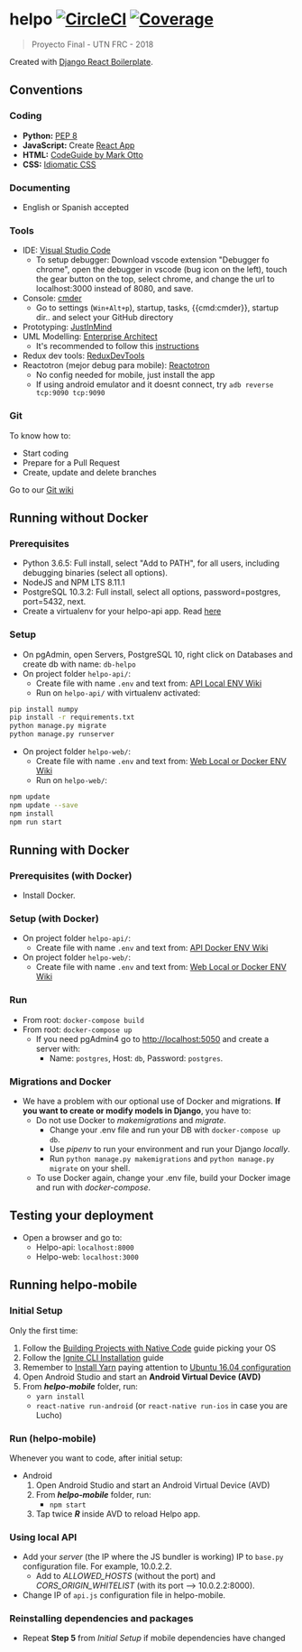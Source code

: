 # helpo [![CircleCI](https://circleci.com/gh/Jumpi96/helpo.png?circle-token=:circle-token)](https://circleci.com/gh/Jumpi96/helpo.png?circle-token=:circle-token) [![Coverage](https://codecov.io/gh/jumpi96/helpo/branch/master/graph/badge.svg)](https://codecov.io/gh/jumpi96/helpo/branch/master/graph/badge.svg)

> Proyecto Final - UTN FRC - 2018

Created with [Django React Boilerplate](https://github.com/vintasoftware/django-react-boilerplate).

## Conventions

### Coding

- **Python:** [PEP 8](https://www.python.org/dev/peps/pep-0008/)
- **JavaScript:** Create [React App](https://www.npmjs.com/package/eslint-config-react-app)
- **HTML:** [CodeGuide by Mark Otto](http://codeguide.co/)
- **CSS:** [Idiomatic CSS](https://github.com/necolas/idiomatic-css)

### Documenting

- English or Spanish accepted

### Tools

- IDE: [Visual Studio Code](https://code.visualstudio.com/)
  - To setup debugger: Download vscode extension "Debugger fo chrome", open the debugger in vscode (bug icon on the left), touch the gear button on the top, select chrome, and change the url to localhost:3000 instead of 8080, and save.
- Console: [cmder](http://cmder.net/)
  - Go to settings (`Win+Alt+p`), startup, tasks, {{cmd:cmder}}, startup dir.. and select your GitHub directory
- Prototyping: [JustInMind](https://www.justinmind.com/)
- UML Modelling: [Enterprise Architect](http://www.sparxsystems.com/products/ea/)
  - It's recommended to follow this [instructions](https://docs.google.com/document/d/1aiTtPPE9bWLdNnu2MVhimmbW6wWmoZtIJilpCCdZZQQ/edit?usp=sharing)
- Redux dev tools: [ReduxDevTools](https://chrome.google.com/webstore/detail/redux-devtools/lmhkpmbekcpmknklioeibfkpmmfibljd)
- Reactotron (mejor debug para mobile): [Reactotron](https://github.com/infinitered/reactotron)
  - No config needed for mobile, just install the app
  - If using android emulator and it doesnt connect, try `adb reverse tcp:9090 tcp:9090`

### Git

To know how to:

- Start coding
- Prepare for a Pull Request
- Create, update and delete branches

Go to our [Git wiki](https://github.com/Jumpi96/helpo/wiki/Git-hints)

## Running without Docker

### Prerequisites

- Python 3.6.5: Full install, select "Add to PATH", for all users, including debugging binaries (select all options).
- NodeJS and NPM LTS 8.11.1
- PostgreSQL 10.3.2: Full install, select all options, password=postgres, port=5432, next.
- Create a virtualenv for your helpo-api app. Read [here](https://packaging.python.org/guides/installing-using-pip-and-virtualenv/)

### Setup

- On pgAdmin, open Servers, PostgreSQL 10, right click on Databases and create db with name: `db-helpo`
- On project folder `helpo-api/`:
  - Create file with name `.env` and text from: [API Local ENV Wiki](https://github.com/Jumpi96/helpo/wiki/ENV-Files#local)
  - Run on `helpo-api/` with virtualenv activated:

```bash
pip install numpy
pip install -r requirements.txt
python manage.py migrate
python manage.py runserver
```

- On project folder `helpo-web/`:
  - Create file with name `.env` and text from: [Web Local or Docker ENV Wiki](https://github.com/Jumpi96/helpo/wiki/ENV-Files#local-or-docker)
  - Run on `helpo-web/`:

```bash
npm update
npm update --save
npm install
npm run start
```

## Running with Docker

### Prerequisites (with Docker)

- Install Docker.

### Setup (with Docker)

- On project folder `helpo-api/`:
  - Create file with name `.env` and text from: [API Docker ENV Wiki](https://github.com/Jumpi96/helpo/wiki/ENV-Files#docker)
- On project folder `helpo-web/`:
  - Create file with name `.env` and text from: [Web Local or Docker ENV Wiki](https://github.com/Jumpi96/helpo/wiki/ENV-Files#local-or-docker)

### Run

- From root: `docker-compose build`
- From root: `docker-compose up`
  - If you need pgAdmin4 go to [http://localhost:5050](http://localhost:5050) and create a server with:
    - Name: `postgres`, Host: `db`, Password: `postgres`.

### Migrations and Docker

- We have a problem with our optional use of Docker and migrations. **If you want to create or modify models in Django**, you have to:
  - Do not use Docker to *makemigrations* and *migrate*.
    - Change your .env file and run your DB with `docker-compose up db`.
    - Use *pipenv* to run your environment and run your Django *locally*.
    - Run `python manage.py makemigrations` and `python manage.py migrate` on your shell.
  - To use Docker again, change your .env file, build your Docker image and run with *docker-compose*.
  
## Testing your deployment

- Open a browser and go to:
  - Helpo-api: `localhost:8000`
  - Helpo-web: `localhost:3000`

## Running helpo-mobile

### Initial Setup

Only the first time:

1. Follow the [Building Projects with Native Code](https://facebook.github.io/react-native/docs/getting-started.html) guide picking your OS
2. Follow the [Ignite CLI Installation](https://github.com/infinitered/ignite#arrow_down-install) guide
3. Remember to [Install Yarn](https://yarnpkg.com/lang/en/docs/install/#debian-stable) paying attention to [Ubuntu 16.04 configuration](https://nodejs.org/en/download/package-manager/#debian-and-ubuntu-based-linux-distributions)
4. Open Android Studio and start an **Android Virtual Device (AVD)**
5. From **_helpo-mobile_** folder, run:
    - `yarn install`
    - `react-native run-android` (or `react-native run-ios` in case you are Lucho)

### Run (helpo-mobile)

Whenever you want to code, after initial setup:

- Android
    1. Open Android Studio and start an Android Virtual Device (AVD)
    2. From **_helpo-mobile_** folder, run:
        - `npm start`
    3. Tap twice **_R_** inside AVD to reload Helpo app.

### Using local API

- Add your *server* (the IP where the JS bundler is working) IP to `base.py` configuration file. For example, 10.0.2.2.
  - Add to *ALLOWED_HOSTS* (without the port) and *CORS_ORIGIN_WHITELIST* (with its port --> 10.0.2.2:8000).
- Change IP of `api.js` configuration file in helpo-mobile.

### Reinstalling dependencies and packages

- Repeat **Step 5** from *Initial Setup* if mobile dependencies have changed
